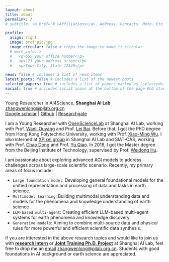 ```yaml
---
layout: about
title: about
permalink: /
# subtitle: <a href='#'>Affiliations</a>. Address. Contacts. Moto. Etc.

profile:
  align: right
  image: prof_pic.jpg
  image_circular: false # crops the image to make it circular
  # more_info: >
  #   <p>555 your office number</p>
  #   <p>123 your address street</p>
  #   <p>Your City, State 12345</p>

news: false # includes a list of news items
latest_posts: false # includes a list of the newest posts
selected_papers: true # includes a list of papers marked as "selected={true}"
social: true # includes social icons at the bottom of the page PhD student in CS, **The Hong Kong Polytechnic University**<br> 
---
```


Young Researcher in AI4Science, **Shanghai AI Lab**<br>
zhangwenlong@pjlab.org.cn<br>
[Google scholar](https://scholar.google.com.hk/citations?user=UnMImiUAAAAJ&hl=zh-CN) | [Github](https://github.com/WenlongZhang0517) | [Researchgate](https://www.researchgate.net/profile/Wenlong-Zhang-26)

I am a Young Researcher with [OpenScienceLab](https://science.openxlab.org.cn/) at Shanghai AI Lab, working with Prof. [Wanli Ouyang](https://wlouyang.github.io/) and Prof. [Lei Bai](http://leibai.site/). Before that, I got the PhD degree from Hong Kong Polytechnic University, working with Prof. [Xiao-Ming Wu](http://www4.comp.polyu.edu.hk/~csxmwu/). I also interned at [XPixel group](http://xpixel.group/) in Shanghai AI Lab and SIAT-CAS, working with Prof. [Chao Dong](https://scholar.google.com/citations?hl=zh-CN&user=OSDCB0UAAAAJ) and Prof. [Yu Qiao](http://mmlab.siat.ac.cn/team). In 2018, I got the Master degree from the Beijing Institute of Technology, supervised by Prof. [Weidong Hu](https://ice.bit.edu.cn/szdw/jsfc/895feca632d747dc81769fbaf7be5ef5.htm).

I am passionate about exploring advanced AGI models to address challenges across large-scale scientific scenario. Recently, my primary areas of focus include:
- `Large foundation model`: Developing general foundational models for the unified representation and processing of data and tasks in earth science.
- `Multimodel learning`: Building multimodal understanding data and models for the phenomena and knowledge understanding of earth science .
- `LLM-based multi-agent`: Creating efficient LLM-based multi-agent systems for earth phenomena and knowledge discovery.
- `Generative models`: Aiming to combine multi-source data and physical rules for more powerful and efficient scientific data synthesis.

<!-- * **AI for Earth Science**: Larger earth foundation model, Multi-modal weather generation and understanding<br> 
* **Computer Vision**: Multi-modal image generation, Image restoration and super-resolution -->

If you are interested in the above research topics and would like to join us with **[research intern](xx)** or **[Joint Training Ph.D. Project](https://www.shlab.org.cn/enrollment)** at Shanghai AI Lab, feel free to drop me an [email](zhangwenlong@pjlab.org.cn) zhangwenlong@pjlab.org.cn. Students with good foundations in AI background or earth science are appreciated.